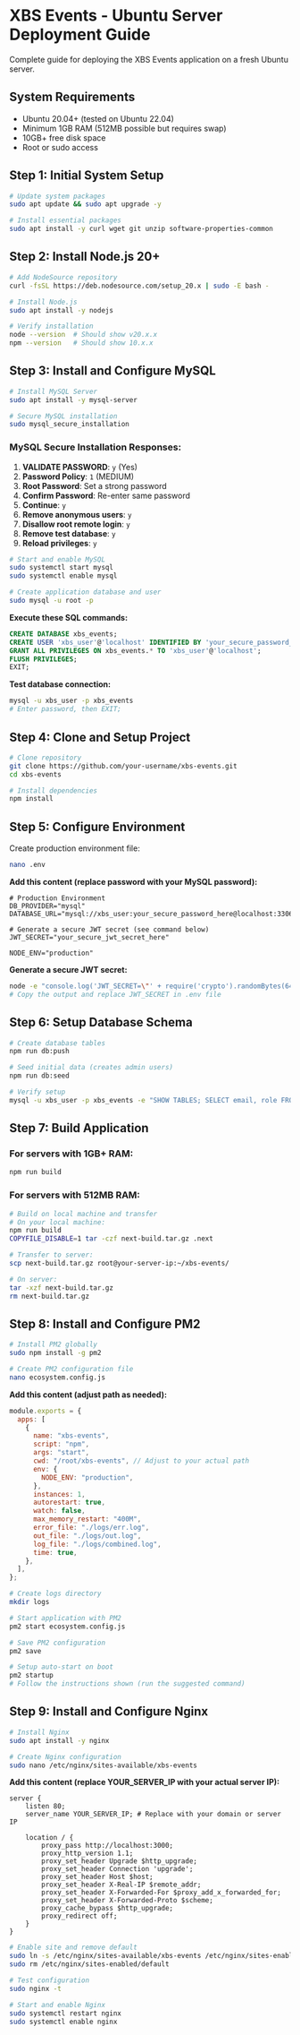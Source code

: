 # XBS Events - Ubuntu Server Deployment Guide

Complete guide for deploying the XBS Events application on a fresh Ubuntu server.

## System Requirements

- Ubuntu 20.04+ (tested on Ubuntu 22.04)
- Minimum 1GB RAM (512MB possible but requires swap)
- 10GB+ free disk space
- Root or sudo access

## Step 1: Initial System Setup

```bash
# Update system packages
sudo apt update && sudo apt upgrade -y

# Install essential packages
sudo apt install -y curl wget git unzip software-properties-common
```

## Step 2: Install Node.js 20+

```bash
# Add NodeSource repository
curl -fsSL https://deb.nodesource.com/setup_20.x | sudo -E bash -

# Install Node.js
sudo apt install -y nodejs

# Verify installation
node --version  # Should show v20.x.x
npm --version   # Should show 10.x.x
```

## Step 3: Install and Configure MySQL

```bash
# Install MySQL Server
sudo apt install -y mysql-server

# Secure MySQL installation
sudo mysql_secure_installation
```

### MySQL Secure Installation Responses:

1. **VALIDATE PASSWORD**: `y` (Yes)
2. **Password Policy**: `1` (MEDIUM)
3. **Root Password**: Set a strong password
4. **Confirm Password**: Re-enter same password
5. **Continue**: `y`
6. **Remove anonymous users**: `y`
7. **Disallow root remote login**: `y`
8. **Remove test database**: `y`
9. **Reload privileges**: `y`

```bash
# Start and enable MySQL
sudo systemctl start mysql
sudo systemctl enable mysql

# Create application database and user
sudo mysql -u root -p
```

**Execute these SQL commands:**

```sql
CREATE DATABASE xbs_events;
CREATE USER 'xbs_user'@'localhost' IDENTIFIED BY 'your_secure_password_here';
GRANT ALL PRIVILEGES ON xbs_events.* TO 'xbs_user'@'localhost';
FLUSH PRIVILEGES;
EXIT;
```

**Test database connection:**

```bash
mysql -u xbs_user -p xbs_events
# Enter password, then EXIT;
```

## Step 4: Clone and Setup Project

```bash
# Clone repository
git clone https://github.com/your-username/xbs-events.git
cd xbs-events

# Install dependencies
npm install
```

## Step 5: Configure Environment

Create production environment file:

```bash
nano .env
```

**Add this content (replace password with your MySQL password):**

```env
# Production Environment
DB_PROVIDER="mysql"
DATABASE_URL="mysql://xbs_user:your_secure_password_here@localhost:3306/xbs_events"

# Generate a secure JWT secret (see command below)
JWT_SECRET="your_secure_jwt_secret_here"

NODE_ENV="production"
```

**Generate a secure JWT secret:**

```bash
node -e "console.log('JWT_SECRET=\"' + require('crypto').randomBytes(64).toString('hex') + '\"')"
# Copy the output and replace JWT_SECRET in .env file
```

## Step 6: Setup Database Schema

```bash
# Create database tables
npm run db:push

# Seed initial data (creates admin users)
npm run db:seed

# Verify setup
mysql -u xbs_user -p xbs_events -e "SHOW TABLES; SELECT email, role FROM users;"
```

## Step 7: Build Application

### For servers with 1GB+ RAM:

```bash
npm run build
```

### For servers with 512MB RAM:

```bash
# Build on local machine and transfer
# On your local machine:
npm run build
COPYFILE_DISABLE=1 tar -czf next-build.tar.gz .next

# Transfer to server:
scp next-build.tar.gz root@your-server-ip:~/xbs-events/

# On server:
tar -xzf next-build.tar.gz
rm next-build.tar.gz
```

## Step 8: Install and Configure PM2

```bash
# Install PM2 globally
sudo npm install -g pm2

# Create PM2 configuration file
nano ecosystem.config.js
```

**Add this content (adjust path as needed):**

```javascript
module.exports = {
  apps: [
    {
      name: "xbs-events",
      script: "npm",
      args: "start",
      cwd: "/root/xbs-events", // Adjust to your actual path
      env: {
        NODE_ENV: "production",
      },
      instances: 1,
      autorestart: true,
      watch: false,
      max_memory_restart: "400M",
      error_file: "./logs/err.log",
      out_file: "./logs/out.log",
      log_file: "./logs/combined.log",
      time: true,
    },
  ],
};
```

```bash
# Create logs directory
mkdir logs

# Start application with PM2
pm2 start ecosystem.config.js

# Save PM2 configuration
pm2 save

# Setup auto-start on boot
pm2 startup
# Follow the instructions shown (run the suggested command)
```

## Step 9: Install and Configure Nginx

```bash
# Install Nginx
sudo apt install -y nginx

# Create Nginx configuration
sudo nano /etc/nginx/sites-available/xbs-events
```

**Add this content (replace YOUR_SERVER_IP with your actual server IP):**

```nginx
server {
    listen 80;
    server_name YOUR_SERVER_IP; # Replace with your domain or server IP

    location / {
        proxy_pass http://localhost:3000;
        proxy_http_version 1.1;
        proxy_set_header Upgrade $http_upgrade;
        proxy_set_header Connection 'upgrade';
        proxy_set_header Host $host;
        proxy_set_header X-Real-IP $remote_addr;
        proxy_set_header X-Forwarded-For $proxy_add_x_forwarded_for;
        proxy_set_header X-Forwarded-Proto $scheme;
        proxy_cache_bypass $http_upgrade;
        proxy_redirect off;
    }
}
```

```bash
# Enable site and remove default
sudo ln -s /etc/nginx/sites-available/xbs-events /etc/nginx/sites-enabled/
sudo rm /etc/nginx/sites-enabled/default

# Test configuration
sudo nginx -t

# Start and enable Nginx
sudo systemctl restart nginx
sudo systemctl enable nginx
```
